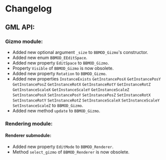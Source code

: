 # Changelog

## GML API:
### Gizmo module:
* Added new optional argument `_size` to `BBMOD_Gizmo`'s constructor.
* Added new enum `BBMOD_EEditSpace`.
* Added new property `EditSpace` to `BBMOD_Gizmo`.
* Property `Visible` of `BBMOD_Gizmo` is now obsolete.
* Added new property `Rotation` to `BBMOD_Gizmo`.
* Added new properties
`InstanceExists`
`GetInstancePosX`
`GetInstancePosY`
`GetInstancePosZ`
`GetInstanceRotX`
`GetInstanceRotY`
`GetInstanceRotZ`
`GetInstanceScaleX`
`GetInstanceScaleY`
`GetInstanceScaleZ`
`SetInstancePosX`
`SetInstancePosY`
`SetInstancePosZ`
`SetInstanceRotX`
`SetInstanceRotY`
`SetInstanceRotZ`
`SetInstanceScaleX`
`SetInstanceScaleY`
`SetInstanceScaleZ`
to `BBMOD_Gizmo`.
* Added new method `update` to `BBMOD_Gizmo`.

### Rendering module:
#### Renderer submodule:
* Added new property `EditMode` to `BBMOD_Renderer`.
* Method `select_gizmo` of `BBMOD_Renderer` is now obsolete.
